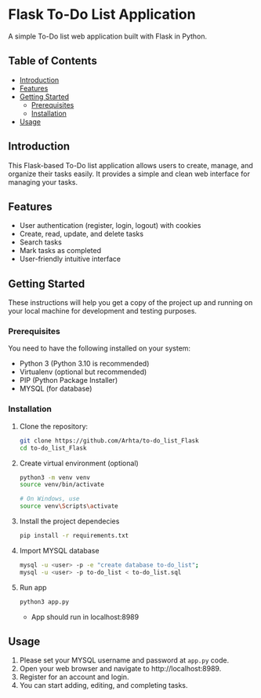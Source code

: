 # Flask To-Do List Application

A simple To-Do list web application built with Flask in Python.

## Table of Contents

- [Introduction](#introduction)
- [Features](#features)
- [Getting Started](#getting-started)
  - [Prerequisites](#prerequisites)
  - [Installation](#installation)
- [Usage](#usage)

## Introduction

This Flask-based To-Do list application allows users to create, manage, and organize their tasks easily. It provides a simple and clean web interface for managing your tasks.

## Features

- User authentication (register, login, logout) with cookies
- Create, read, update, and delete tasks
- Search tasks
- Mark tasks as completed
- User-friendly intuitive interface

## Getting Started

These instructions will help you get a copy of the project up and running on your local machine for development and testing purposes.

### Prerequisites

You need to have the following installed on your system:

- Python 3 (Python 3.10 is recommended)
- Virtualenv (optional but recommended)
- PIP (Python Package Installer)
- MYSQL (for database)

### Installation

1. Clone the repository:

   ```bash
   git clone https://github.com/Arhta/to-do_list_Flask
   cd to-do_list_Flask

2. Create virtual environment (optional)
   ```bash
   python3 -m venv venv
   source venv/bin/activate
   
   # On Windows, use
   source venv\Scripts\activate

3. Install the project dependecies
   ```bash
   pip install -r requirements.txt

4. Import MYSQL database
   ```bash
   mysql -u <user> -p -e "create database to-do_list";
   mysql -u <user> -p to-do_list < to-do_list.sql

5. Run app
   ```bash
   python3 app.py
   ```
   - App should run in localhost:8989

## Usage

1. Please set your MYSQL username and password at ```app.py``` code.
2. Open your web browser and navigate to http://localhost:8989.
3. Register for an account and login.
4. You can start adding, editing, and completing tasks.
